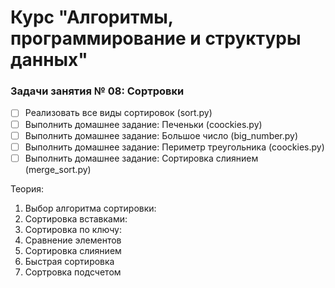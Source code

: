 # Курс "Алгоритмы, программирование и структуры данных"

### Задачи занятия № 08: Сортровки

- [ ] Реализовать все виды сортировок (sort.py)
- [ ] Выполнить домашнее задание: Печеньки (coockies.py)
- [ ] Выполнить домашнее задание: Большое число (big_number.py)
- [ ] Выполнить домашнее задание: Периметр треугольника (coockies.py)
- [ ] Выполнить домашнее задание: Сортировка слиянием (merge_sort.py)

Теория: 
1. Выбор алгоритма сортировки: 
2. Сортировка вставками: 
3. Сортировка по ключу:
4. Сравнение элементов
5. Сортировка слиянием
6. Быстрая сортировка
7. Сортровка подсчетом

